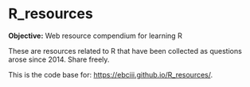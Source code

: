 # R_resources

**Objective:** Web resource compendium for learning R

These are resources related to R that have been collected as questions arose since 2014. Share freely. 

This is the code base for: https://ebciii.github.io/R_resources/. 